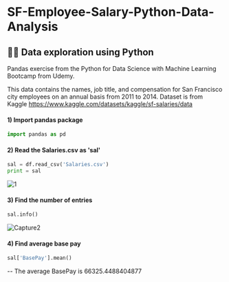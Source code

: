 # SF-Employee-Salary-Python-Data-Analysis
## 👩‍💻 Data exploration using Python

Pandas exercise from the Python for Data Science with Machine Learning Bootcamp from Udemy.

This data contains the names, job title, and compensation for San Francisco city employees on an annual basis from 2011 to 2014. Dataset is from Kaggle https://www.kaggle.com/datasets/kaggle/sf-salaries/data

#### 1) Import pandas package
```python
import pandas as pd
```

#### 2) Read the Salaries.csv as 'sal'
```python
sal = df.read_csv('Salaries.csv')
print = sal
```
![1](https://github.com/Yuanlli/SF-Employee-Salary-Python-Data-Analysis/assets/35889216/720c6b4e-dac8-4e00-a349-d7f4e6e5ea32)


#### 3) Find the number of entries
```python
sal.info()
```
![Capture2](https://github.com/Yuanlli/SF-Employee-Salary-Python-Data-Analysis/assets/35889216/5ac1010f-86d6-439c-98f0-4673cd0a9b16)

#### 4) Find average base pay
```python
sal['BasePay'].mean()
```
-- The average BasePay is 66325.4488404877


